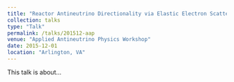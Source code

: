 ```yaml
---
title: "Reactor Antineutrino Directionality via Elastic Electron Scattering in Gd-Doped Water Cherenkov Detectors"
collection: talks
type: "Talk"
permalink: /talks/201512-aap
venue: "Applied Antineutrino Physics Workshop"
date: 2015-12-01
location: "Arlington, VA"
---
```


This talk is about...
